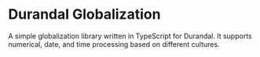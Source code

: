 # Durandal Globalization

A simple globalization library written in TypeScript for Durandal. It supports numerical, date, and time processing based on different cultures.
